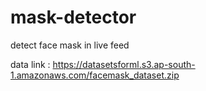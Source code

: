 # mask-detector
 detect face mask in live feed
 
 data link :  https://datasetsforml.s3.ap-south-1.amazonaws.com/facemask_dataset.zip


